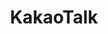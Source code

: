 ---
codehost: https://github.com/https://github.com/kakao
images:
- kakaocorp_talk-icon.svg
- kakaocorp_talk-ar21.svg
logohandle: kakaocorp_talk
sort: kakaotalk
title: KakaoTalk
website: https://www.kakaocorp.com/service/KakaoTalk
wikipedia: https://en.wikipedia.org/wiki/KakaoTalk
---